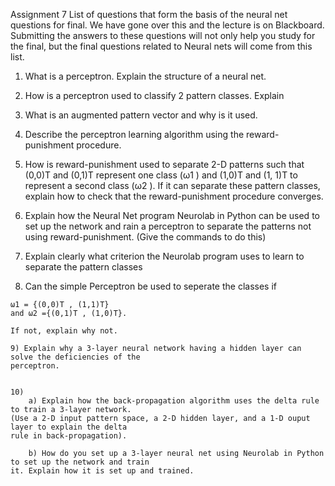 Assignment 7
List of questions that form the basis of the neural net questions for final. We have gone over this and
the lecture is on Blackboard.
Submitting the answers to these questions will not only help you study for the final, but the final
questions related to Neural nets will come from this list.
1) What is a perceptron. Explain the structure of a neural net.


2) How is a perceptron used to classify 2 pattern classes. Explain

3) What is an augmented pattern vector and why is it used.

4) Describe the perceptron learning algorithm using the reward-punishment procedure. 

5) How is reward-punishment used to separate 2-D patterns such that (0,0)T and (0,1)T  represent one class (ω1 ) and (1,0)T  and (1, 1)T  to represent a second class (ω2 ). If it can separate these pattern classes, explain how to check that the reward-punishment procedure converges.


6) Explain how the Neural Net program Neurolab in Python can be used to set up the network and rain a perceptron to separate the patterns not using reward-punishment. (Give the commands to do
this) 

7) Explain clearly what criterion the Neurolab program uses to learn to separate the pattern classes

8) Can the simple Perceptron be used to seperate the classes if 

```
ω1 = {(0,0)T , (1,1)T}
and ω2 ={(0,1)T , (1,0)T}. 

If not, explain why not.

9) Explain why a 3-layer neural network having a hidden layer can solve the deficiencies of the
perceptron.


10)  
    a) Explain how the back-propagation algorithm uses the delta rule to train a 3-layer network.
(Use a 2-D input pattern space, a 2-D hidden layer, and a 1-D ouput layer to explain the delta
rule in back-propagation).
    
    b) How do you set up a 3-layer neural net using Neurolab in Python to set up the network and train
it. Explain how it is set up and trained.